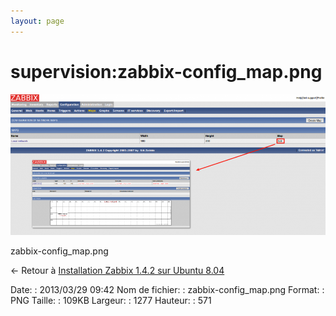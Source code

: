 ```yaml
---
layout: page
---
```


supervision:zabbix-config\_map.png
==================================

[![zabbix-config\_map.png](../../assets/media/supervision/zabbix-config_map.png@cache=&w=900&h=402 "zabbix-config_map.png")](../../assets/media/supervision/zabbix-config_map.png@cache= "Afficher le fichier original")

zabbix-config\_map.png

← Retour à [Installation Zabbix 1.4.2 sur Ubuntu
8.04](../../zabbix/zabbix-ubuntu-install-old.html "zabbix:zabbix-ubuntu-install-old")

Date:
:   2013/03/29 09:42
Nom de fichier:
:   zabbix-config\_map.png
Format:
:   PNG
Taille:
:   109KB
Largeur:
:   1277
Hauteur:
:   571

